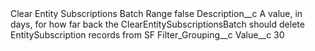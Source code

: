 <?xml version="1.0" encoding="UTF-8"?>
<CustomMetadata xmlns="http://soap.sforce.com/2006/04/metadata" xmlns:xsi="http://www.w3.org/2001/XMLSchema-instance" xmlns:xsd="http://www.w3.org/2001/XMLSchema">
    <label>Clear Entity Subscriptions Batch Range</label>
    <protected>false</protected>
    <values>
        <field>Description__c</field>
        <value xsi:type="xsd:string">A value, in days, for how far back the ClearEntitySubscriptionsBatch should delete EntitySubscription records from SF</value>
    </values>
    <values>
        <field>Filter_Grouping__c</field>
        <value xsi:nil="true"/>
    </values>
    <values>
        <field>Value__c</field>
        <value xsi:type="xsd:string">30</value>
    </values>
</CustomMetadata>
